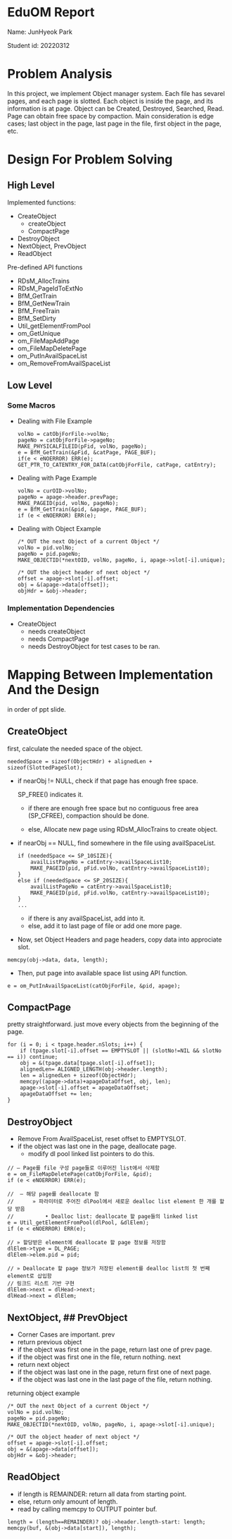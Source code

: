 # EduOM Report

Name: JunHyeok Park

Student id: 20220312

# Problem Analysis

In this project, we implement Object manager system. 
Each file has sevarel pages, and each page is slotted.
Each object is inside the page, and its information is at page.
Object can be Created, Destroyed, Searched, Read.
Page can obtain free space by compaction.
Main consideration is edge cases; last object in the page, last page in the file, first object in the page, etc.

# Design For Problem Solving

## High Level

Implemented functions:
- CreateObject
    - createObject
    - CompactPage
- DestroyObject
- NextObject, PrevObject
- ReadObject

Pre-defined API functions
- RDsM_AllocTrains
- RDsM_PageIdToExtNo
- BfM_GetTrain
- BfM_GetNewTrain
- BfM_FreeTrain
- BfM_SetDirty
- Util_getElementFromPool
- om_GetUnique
- om_FileMapAddPage
- om_FileMapDeletePage
- om_PutInAvailSpaceList
- om_RemoveFromAvailSpaceList

## Low Level

### Some Macros
- Dealing with File Example

    ```
    volNo = catObjForFile->volNo;
    pageNo = catObjForFile->pageNo;
    MAKE_PHYSICALFILEID(pFid, volNo, pageNo);
    e = BfM_GetTrain(&pFid, &catPage, PAGE_BUF);
    if(e < eNOERROR) ERR(e);
    GET_PTR_TO_CATENTRY_FOR_DATA(catObjForFile, catPage, catEntry);
    ```
- Dealing with Page Example

    ```
    volNo = curOID->volNo;
    pageNo = apage->header.prevPage;
    MAKE_PAGEID(pid, volNo, pageNo);
    e = BfM_GetTrain(&pid, &apage, PAGE_BUF);
    if (e < eNOERROR) ERR(e);
    ```
- Dealing with Object Example
    ``` 
    /* OUT the next Object of a current Object */
    volNo = pid.volNo;
    pageNo = pid.pageNo;
    MAKE_OBJECTID(*nextOID, volNo, pageNo, i, apage->slot[-i].unique);

    /* OUT the object header of next object */
    offset = apage->slot[-i].offset;
    obj = &(apage->data[offset]);
    objHdr = &obj->header; 
    ```
### Implementation Dependencies
- CreateObject
    - needs createObject
    - needs CompactPage
    - needs DestroyObject for test cases to be ran.


# Mapping Between Implementation And the Design

in order of ppt slide.
## CreateObject
first, calculate the needed space of the object.

```neededSpace = sizeof(ObjectHdr) + alignedLen + sizeof(SlottedPageSlot);```

- if nearObj != NULL, check if that page has enough free space.

    SP_FREE() indicates it. 

    - if there are enough free space but no contiguous free area (SP_CFREE), compaction should be done.
    
    - else, Allocate new page using RDsM_AllocTrains to create object.

- if nearObj == NULL, find somewhere in the file using availSpaceList.
    ```
    if (neededSpace <= SP_10SIZE){
        availListPageNo = catEntry->availSpaceList10;
        MAKE_PAGEID(pid, pFid.volNo, catEntry->availSpaceList10);
    }  
    else if (neededSpace <= SP_20SIZE){
        availListPageNo = catEntry->availSpaceList10;
        MAKE_PAGEID(pid, pFid.volNo, catEntry->availSpaceList10);
    }    
    ...
    ```
    - if there is any availSpaceList, add into it.
    - else, add it to last page of file or add one more page.

- Now, set Object Headers and page headers, copy data into approciate slot.

```memcpy(obj->data, data, length);```

- Then, put page into available space list using API function.

```
e = om_PutInAvailSpaceList(catObjForFile, &pid, apage);
```


## CompactPage
pretty straightforward.
just move every objects from the beginning  of the page.
```
for (i = 0; i < tpage.header.nSlots; i++) {
    if (tpage.slot[-i].offset == EMPTYSLOT || (slotNo!=NIL && slotNo == i)) continue;
    obj = &(tpage.data[tpage.slot[-i].offset]);
    alignedLen= ALIGNED_LENGTH(obj->header.length);
    len = alignedLen + sizeof(ObjectHdr);
    memcpy((apage->data)+apageDataOffset, obj, len);
    apage->slot[-i].offset = apageDataOffset;
    apageDataOffset += len;
}
```

## DestroyObject
- Remove From AvailSpaceList, reset offset to EMPTYSLOT.
- if the object was last one in the page, deallocate page.
    - modify dl pool linked list pointers to do this.
```
// – Page를 file 구성 page들로 이루어진 list에서 삭제함
e = om_FileMapDeletePage(catObjForFile, &pid);
if (e < eNOERROR) ERR(e);

//  – 해당 page를 deallocate 함
//      » 파라미터로 주어진 dlPool에서 새로운 dealloc list element 한 개를 할당 받음
//          • Dealloc list: deallocate 할 page들의 linked list
e = Util_getElementFromPool(dlPool, &dlElem);
if (e < eNOERROR) ERR(e);

// » 할당받은 element에 deallocate 할 page 정보를 저장함
dlElem->type = DL_PAGE;
dlElem->elem.pid = pid;

// » Deallocate 할 page 정보가 저장된 element를 dealloc list의 첫 번째 element로 삽입함
// 링크드 리스트 기반 구현
dlElem->next = dlHead->next;
dlHead->next = dlElem; 
```
## NextObject, ## PrevObject
- Corner Cases are important.
prev
- return previous object
- if the object was first one in the page, return last one of prev page.
- if the object was first one in the file, return nothing.
next
- return next object
- if the object was last one in the page, return first one of next page.
- if the object was last one in the last page of the file, return nothing.

returning object example
```
/* OUT the next Object of a current Object */
volNo = pid.volNo;
pageNo = pid.pageNo;
MAKE_OBJECTID(*nextOID, volNo, pageNo, i, apage->slot[-i].unique);

/* OUT the object header of next object */
offset = apage->slot[-i].offset;
obj = &(apage->data[offset]);
objHdr = &obj->header; 
```

## ReadObject
- if length is REMAINDER: return all data from starting point.
- else, return only amount of length.
- read by calling memcpy to OUTPUT pointer buf.

```
length = (length==REMAINDER)? obj->header.length-start: length;
memcpy(buf, &(obj->data[start]), length);
```